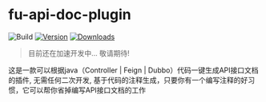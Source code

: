 # fu-api-doc-plugin

![Build](https://github.com/wangdingfu/fu-api-doc-plugin/workflows/Build/badge.svg)
[![Version](https://img.shields.io/jetbrains/plugin/v/PLUGIN_ID.svg)](https://plugins.jetbrains.com/plugin/PLUGIN_ID)
[![Downloads](https://img.shields.io/jetbrains/plugin/d/PLUGIN_ID.svg)](https://plugins.jetbrains.com/plugin/PLUGIN_ID)

> 目前还在加速开发中... 敬请期待!

<!-- Plugin description -->
这是一款可以根据java（Controller | Feign | Dubbo）代码一键生成API接口文档的插件, 无需任何二次开发, 基于代码的注释生成，只要你有一个编写注释的好习惯，它可以帮你省掉编写API接口文档的工作
<!-- Plugin description end -->
